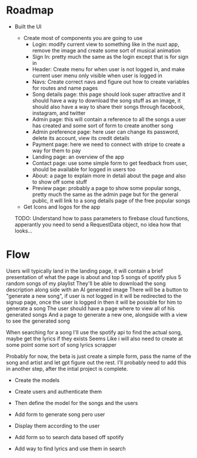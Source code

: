 # Roadmap
- Built the UI
  - Create most of components you are going to use
    - Login: modify current view to something like in the nuxt app, remove the image and create some sort of musical animation
    - Sign In: pretty much the same as the login except that is for sign in 
    - Header: Create menu for when user is not logged in, and make current user menu only visible when user is logged in
    - Navs: Create correct navs and figure out how to create variables for routes and name pages
    - Song details page: this page should look super attractive and it should have a way to download the song stuff as an image, it should also have a way to share their songs through facebook, instagram, and twitter
    - Admin page: this will contain a reference to all the songs a user has created and some sort of form to create another song
    - Admin preference page: here user can change its password, delete its account, view its credit details
    - Payment page: here we need to connect with stripe to create a way for them to pay
    - Landing page: an overview of the app
    - Contact page: use some simple form to get feedback from user, should be available for logged in users too
    - About: a page to explain more in detail about the page and also to show off some stuff
    - Preview page: probably a page to show some popular songs, pretty much the same as the admin page but for the general public, it will link to a song details page of the free popular songs
  - Get Icons and logos for the app


  TODO: Understand how to pass parameters to firebase cloud functions, apperantly you need to send a RequestData object, no idea how that looks...



# Flow

Users will typically land in the landing page, it will contain a brief presentation of what the page is about and top 5 songs of spotify plus 5 random songs of my playlist
They'll be able to download the song description along side with an AI generated image
There will be a button to "generate a new song", if user is not logged in it will be redirected to the signup page, once the user is logged in then it will be possible for him to generate a song
The user should have a page where to view all of his generated songs
And a page to generate a new one, alongside with a view to see the generated song

When searching for a song I'll use the spotify api to find the actual song, maybe get the lyrics if they exists
Seems Like i will also need to create at some point some sort of song lyrics scrapper

Probably for now, the beta is just create a simple form, pass the name of the song and artist and let gpt figure out the rest. I'll probably need to add this in another step, after the intial project is complete.

- Create the models 








- Create users and authenticate them
- Then define the model for the songs and the users
- Add form to generate song pero user
- Display them according to the user
- Add form so to search data based off spotify
- Add way to find lyrics and use them in search
 